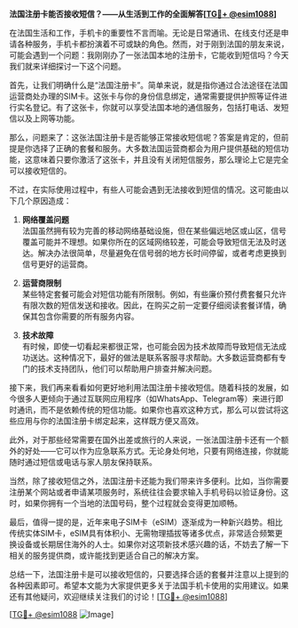 **法国注册卡能否接收短信？——从生活到工作的全面解答[[TG💪+ @esim1088](https://t.me/s/esim1088)]**

在法国生活和工作，手机卡的重要性不言而喻。无论是日常通讯、在线支付还是申请各种服务，手机卡都扮演着不可或缺的角色。然而，对于刚到法国的朋友来说，可能会遇到一个问题：我刚刚办了一张法国本地的注册卡，它能收到短信吗？今天我们就来详细探讨一下这个问题。

首先，让我们明确什么是“法国注册卡”。简单来说，就是指你通过合法途径在法国运营商处办理的SIM卡。这张卡与你的身份信息绑定，通常需要提供护照等证件进行实名登记。有了这张卡，你就可以享受法国本地的通信服务，包括打电话、发短信以及上网等功能。

那么，问题来了：这张法国注册卡是否能够正常接收短信呢？答案是肯定的，但前提是你选择了正确的套餐和服务。大多数法国运营商都会为用户提供基础的短信功能，这意味着只要你激活了这张卡，并且没有关闭短信服务，那么理论上它是完全可以接收短信的。

不过，在实际使用过程中，有些人可能会遇到无法接收到短信的情况。这可能由以下几个原因造成：

1. **网络覆盖问题**  
   法国虽然拥有较为完善的移动网络基础设施，但在某些偏远地区或山区，信号覆盖可能并不理想。如果你所在的区域网络较差，可能会导致短信无法及时送达。解决办法很简单，尽量避免在信号弱的地方长时间停留，或者考虑更换到信号更好的运营商。

2. **运营商限制**  
   某些特定套餐可能会对短信功能有所限制。例如，有些廉价预付费套餐只允许有限次数的短信发送和接收。因此，在购买之前一定要仔细阅读套餐详情，确保其包含你需要的所有服务内容。

3. **技术故障**  
   有时候，即使一切看起来都很正常，也可能会因为技术故障而导致短信无法成功送达。这种情况下，最好的做法是联系客服寻求帮助。大多数运营商都有专门的技术支持团队，他们可以帮助用户排查并解决问题。

接下来，我们再来看看如何更好地利用法国注册卡接收短信。随着科技的发展，如今很多人更倾向于通过互联网应用程序（如WhatsApp、Telegram等）来进行即时通讯，而不是依赖传统的短信功能。如果你也喜欢这种方式，那么可以尝试将这些应用与你的法国注册卡绑定起来，这样既方便又高效。

此外，对于那些经常需要在国外出差或旅行的人来说，一张法国注册卡还有一个额外的好处——它可以作为应急联系方式。无论身处何地，只要有网络连接，你就能随时通过短信或电话与家人朋友保持联系。

当然，除了接收短信之外，法国注册卡还能为我们带来许多便利。比如，当你需要注册某个网站或者申请某项服务时，系统往往会要求输入手机号码以验证身份。这时，如果你拥有一个当地的法国号码，整个过程就会变得更加顺畅。

最后，值得一提的是，近年来电子SIM卡（eSIM）逐渐成为一种新兴趋势。相比传统实体SIM卡，eSIM具有体积小、无需物理插拔等诸多优点，非常适合频繁更换设备或长期居住海外的人士。如果你对这项新技术感兴趣的话，不妨去了解一下相关的服务提供商，或许能找到更适合自己的解决方案。

总结一下，法国注册卡是可以接收短信的，只要选择合适的套餐并注意以上提到的各种因素即可。希望本文能为大家提供更多关于法国手机卡使用的实用建议。如果还有其他疑问，欢迎继续关注我们的讨论！[[TG💪+ @esim1088](https://t.me/s/esim1088)]

[[TG💪+ @esim1088](https://t.me/s/esim1088) ![Image](https://i.postimg.cc/4NQfJmqS/Snipaste-2025-05-13-00-14-12.png)]